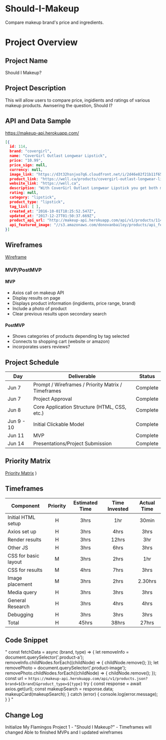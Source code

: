 # Should-I-Makeup
Compare makeup brand's price and ingredients. 

# Project Overview
## Project Name
Should I Makeup?

## Project Description
This will allow users to compare price, ingidients and ratings of various makeup products. Awnsering the question, Should I?

## API and Data Sample
https://makeup-api.herokuapp.com/

``` JSON
[{
  id: 114,
  brand: "covergirl",
  name: "CoverGirl Outlast Longwear Lipstick",
  price: "10.99",
  price_sign: null,
  currency: null,
  image_link: "https://d3t32hsnjxo7q6.cloudfront.net/i/2d46e82f21b11f658a4378abcbd1c31b_ra,w158,h184_pa,w158,h184.png",
  product_link: "https://well.ca/products/covergirl-outlast-longwear-lipstick_105803.html",
  website_link: "https://well.ca",
  description: "With CoverGirl Outlast Longwear Lipstick you get both moisture and colour! No need to choose!This long lasting lipstick doesn’t flake or crumble because it’s super-powered with moisture. It'll stays super fresh and super flexible all day, leaving you with a light weight but very pigmented lip look.",
  rating: null,
  category: "lipstick",
  product_type: "lipstick",
  tag_list: [ ],
  created_at: "2016-10-01T18:25:52.547Z",
  updated_at: "2017-12-27T01:50:37.669Z",
  product_api_url: "http://makeup-api.herokuapp.com/api/v1/products/114.json",
  api_featured_image: "//s3.amazonaws.com/donovanbailey/products/api_featured_images/ 000/000/114/original/open-uri20171223-4-fqgm96?1514062257",
}]
```
## Wireframes
[Wireframe](https://whimsical.com/should-i-makeup-7wViFUYb6k1dQjbrx27q1Z)

### MVP/PostMVP
#### MVP
- Axios call on makeup API
- Display results on page
- Displays product information (ingidients, price range, brand)
- Include a photo of product
- Clear previous results upon secondary search

#### PostMVP 
- Shows categories of products depending by tag selected
- Connects to shopping cart (website or amazon)
- incorporates users reviews?

## Project Schedule
|  Day | Deliverable | Status
|---|---| ---|
|Jun 7| Prompt / Wireframes / Priority Matrix / Timeframes | Complete
|Jun 7| Project Approval | Complete
|Jun 8 | Core Application Structure (HTML, CSS, etc.) | Complete
|Jun 9 - 10| Initial Clickable Model  | Complete
|Jun 11| MVP | Complete
|Jun 14| Presentations/Project Submission | Complete

## Priority Matrix
[Priority Matrix](https://user-images.githubusercontent.com/85313403/121119340-6e7e2400-c7e9-11eb-92ba-99bf293c39ee.png)
)

## Timeframes
| Component | Priority | Estimated Time | Time Invested | Actual Time |
| --- | :---: |  :---: | :---: | :---: |
| Initial HTML setup | H | 3hrs| 1hr | 30min  |
| Axios set up | H | 3hrs| 4hrs | 3hrs |
| Render results | H | 3hrs| 12hrs | 3hr |
| Other JS | H | 3hrs| 6hrs | 3hrs |
| CSS for basic layout | M | 3hrs| 2hrs | 1hr|
| CSS for results | M | 4hrs| 7hrs | 3hrs |
| Image placement | M | 3hrs| 2hrs | 2.30hrs |
| Media query | H | 3hrs| 3hrs | 3hrs |
| General Research | H | 3hrs| 4hrs | 4hrs |
| Debugging | H | 3hrs| 3hrs | 3hrs |
| Total | H | 45hrs| 38hrs | 27hrs |

## Code Snippet  

   " const fetchData = async (brand, type) => {
      let removeInfo = document.querySelector('.product-a');
      removeInfo.childNodes.forEach((childNode) => {
        childNode.remove();
      });
      let removePhoto = document.querySelector('.product-image');
      removePhoto.childNodes.forEach((childNode) => {
        childNode.remove();
      });
      const url = `https://makeup-api.herokuapp.com/api/v1/products.json?brand=${brand}&product_type=${type}`
      try {
        const response = await axios.get(url);
        const makeupSearch = response.data;
        makeupCard(makeupSearch);
      } catch (error) {
        console.log(error.message);
      }
    } "


## Change Log
Initialize My Flamingos Project 1  - "Should I Makeup?" - Timeframes will changed 
Able to finished MVPs and I updated wireframes